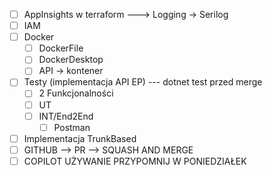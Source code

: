 - [ ] AppInsights w terraform ---> Logging -> Serilog
- [ ] IAM
- [ ] Docker
    - [ ] DockerFile
    - [ ] DockerDesktop
    - [ ] API -> kontener
- [ ] Testy (implementacja API EP) --- dotnet test przed merge
    - [ ] 2 Funkcjonalności
    - [ ] UT
    - [ ] INT/End2End
        - [ ] Postman
- [ ] Implementacja TrunkBased
- [ ] GITHUB --> PR --> SQUASH AND MERGE
- [ ] COPILOT UŻYWANIE PRZYPOMNIJ W PONIEDZIAŁEK
